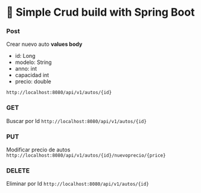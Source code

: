 # 🌳 Simple Crud build with Spring Boot


### Post
Crear nuevo auto 
**values body**
- id: Long
- modelo: String
- anno: int
- capacidad int
- precio: double

`http://localhost:8080/api/v1/autos/{id}`


### **GET**
Buscar por Id
`http://localhost:8080/api/v1/autos/{id}`

### **PUT**
Modificar precio de autos
`http://localhost:8080/api/v1/autos/{id}/nuevoprecio/{price}`

### **DELETE**
Eliminar por Id
`http://localhost:8080/api/v1/autos/{id}`